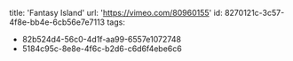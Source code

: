 title: 'Fantasy Island'
url: 'https://vimeo.com/80960155'
id: 8270121c-3c57-4f8e-bb4e-6cb56e7e7113
tags:
  - 82b524d4-56c0-4d1f-aa99-6557e1072748
  - 5184c95c-8e8e-4f6c-b2d6-c6d6f4ebe6c6
